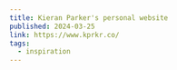 ```yaml
---
title: Kieran Parker's personal website
published: 2024-03-25
link: https://www.kprkr.co/
tags:
  - inspiration
---
```

